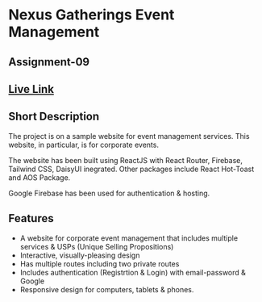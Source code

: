 # Nexus Gatherings Event Management

## Assignment-09

## [Live Link](https://corporate-event-manageme-2db77.web.app/)

## Short Description

The project is on a sample website for event management services. This website, in particular, is for corporate events.

The website has been built using ReactJS with React Router, Firebase, Tailwind CSS, DaisyUI inegrated. Other packages include React Hot-Toast and AOS Package.

Google Firebase has been used for authentication & hosting. 


## Features

- A website for corporate event management that includes multiple services & USPs (Unique Selling Propositions)
- Interactive, visually-pleasing design
- Has multiple routes including two private routes
- Includes authentication (Registrtion & Login) with email-password & Google
- Responsive design for computers, tablets & phones.




